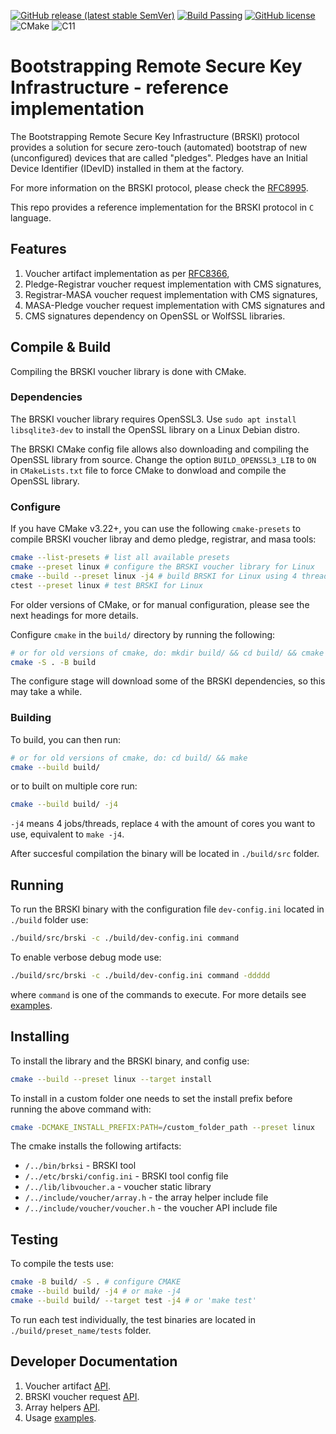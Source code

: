 [![GitHub release (latest stable SemVer)](https://img.shields.io/github/v/release/nqminds/brski?label=stable&logo=github&sort=semver)](https://github.com/nqminds/brski/releases)
[![Build Passing](https://github.com/nqminds/brski/actions/workflows/codeql.yml/badge.svg)](https://github.com/nqminds/brski/actions/workflows/codeql.yml)
[![GitHub license](https://img.shields.io/github/license/nqminds/brski)](https://github.com/nqminds/brski/blob/main/LICENSE)
![CMake](https://img.shields.io/badge/CMake-%23008FBA.svg?logo=cmake&logoColor=white)
![C11](https://img.shields.io/badge/C11-informational.svg?logo=c)
# Bootstrapping Remote Secure Key Infrastructure - reference implementation

The Bootstrapping Remote Secure Key Infrastructure (BRSKI) protocol provides a solution for secure zero-touch (automated) bootstrap of new (unconfigured) devices that are called "pledges". Pledges have an Initial Device Identifier (IDevID) installed in them at the factory.

For more information on the BRSKI protocol, please check the [RFC8995](https://www.rfc-editor.org/rfc/rfc8995.html).

This repo provides a reference implementation for the BRSKI protocol in `C` language.

## Features
1. Voucher artifact implementation as per [RFC8366](https://www.rfc-editor.org/info/rfc8366),
2. Pledge-Registrar voucher request implementation with CMS signatures,
3. Registrar-MASA voucher request implementation with CMS signatures,
4. MASA-Pledge voucher request implementation with CMS signatures and
5. CMS signatures dependency on OpenSSL or WolfSSL libraries.

## Compile & Build

Compiling the BRSKI voucher library is done with CMake.

### Dependencies
The BRSKI voucher library requires OpenSSL3. Use `sudo apt install libsqlite3-dev` to install the OpenSSL library on a Linux Debian distro.

The BRSKI CMake config file allows also downloading and compiling the OpenSSL library from source. Change the option `BUILD_OPENSSL3_LIB` to `ON` in `CMakeLists.txt` file to force CMake to donwload and compile the OpenSSL library.

### Configure

If you have CMake v3.22+, you can use the following `cmake-presets` to compile BRSKI voucher libray and demo pledge, registrar, and masa tools:

```bash
cmake --list-presets # list all available presets
cmake --preset linux # configure the BRSKI voucher library for Linux
cmake --build --preset linux -j4 # build BRSKI for Linux using 4 threads
ctest --preset linux # test BRSKI for Linux
```
For older versions of CMake, or for manual configuration, please see the next headings for more details.

Configure `cmake` in the `build/` directory by running the following:

```bash
# or for old versions of cmake, do: mkdir build/ && cd build/ && cmake ..
cmake -S . -B build
```

The configure stage will download some of the BRSKI dependencies, so this may take a while.

### Building

To build, you can then run:

```bash
# or for old versions of cmake, do: cd build/ && make
cmake --build build/
```

or to built on multiple core run:

```bash
cmake --build build/ -j4
```

`-j4` means 4 jobs/threads, replace `4` with the amount of cores you want to use, equivalent to `make -j4`.

After succesful compilation the binary will be located in `./build/src` folder.


## Running

To run the BRSKI binary with the configuration file `dev-config.ini` located in `./build` folder use:

```bash
./build/src/brski -c ./build/dev-config.ini command
```

To enable verbose debug mode use:

```bash
./build/src/brski -c ./build/dev-config.ini command -ddddd
```
where `command` is one of the commands to execute. For more details see [examples](./docs/usage.md).

## Installing

To install the library and the BRSKI binary, and config use:
```bash
cmake --build --preset linux --target install
```

To install in a custom folder one needs to set the install prefix before running the above command with:
```bash
cmake -DCMAKE_INSTALL_PREFIX:PATH=/custom_folder_path --preset linux
```

The cmake installs the following artifacts:
- `/../bin/brksi` - BRSKI tool
- `/../etc/brski/config.ini` - BRSKI tool config file
- `/../lib/libvoucher.a` - voucher static library
- `/../include/voucher/array.h` - the array helper include file
- `/../include/voucher/voucher.h` - the voucher API include file

## Testing

To compile the tests use:

```bash
cmake -B build/ -S . # configure CMAKE
cmake --build build/ -j4 # or make -j4
cmake --build build/ --target test -j4 # or 'make test'
```

To run each test individually, the test binaries are located in `./build/preset_name/tests` folder.


## Developer Documentation

1. Voucher artifact [API](./docs/voucher.md).
2. BRSKI voucher request [API](./docs/brski.md).
3. Array helpers [API](./docs/array.md).
4. Usage [examples](./docs/usage.md).
